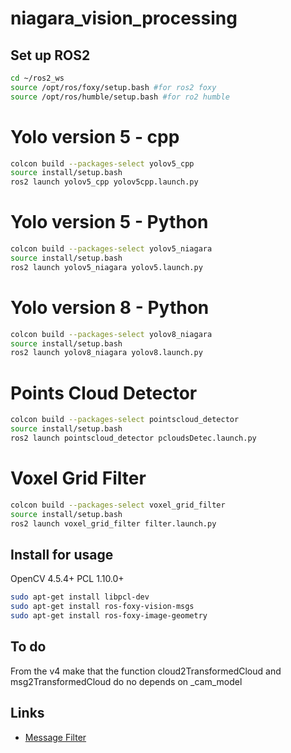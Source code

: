 # niagara_vision_processing
 

  ## Set up ROS2
```bash
cd ~/ros2_ws
source /opt/ros/foxy/setup.bash #for ros2 foxy
source /opt/ros/humble/setup.bash #for ro2 humble
```

# Yolo version 5 - cpp
```bash
colcon build --packages-select yolov5_cpp
source install/setup.bash
ros2 launch yolov5_cpp yolov5cpp.launch.py
```
# Yolo version 5 - Python
```bash
colcon build --packages-select yolov5_niagara
source install/setup.bash
ros2 launch yolov5_niagara yolov5.launch.py
```
# Yolo version 8 - Python
```bash
colcon build --packages-select yolov8_niagara
source install/setup.bash
ros2 launch yolov8_niagara yolov8.launch.py
```

# Points Cloud Detector
```bash
colcon build --packages-select pointscloud_detector
source install/setup.bash
ros2 launch pointscloud_detector pcloudsDetec.launch.py
```

# Voxel Grid Filter
```bash
colcon build --packages-select voxel_grid_filter
source install/setup.bash
ros2 launch voxel_grid_filter filter.launch.py
```

## Install for usage
OpenCV 4.5.4+
PCL 1.10.0+

```bash
sudo apt-get install libpcl-dev
sudo apt-get install ros-foxy-vision-msgs
sudo apt-get install ros-foxy-image-geometry

```

## To do
From the v4 make that the function cloud2TransformedCloud and msg2TransformedCloud do no depends on _cam_model

## Links

 - [Message Filter](https://docs.ros.org/en/iron/Tutorials/Intermediate/Tf2/Using-Stamped-Datatypes-With-Tf2-Ros-MessageFilter.html#build)


